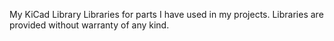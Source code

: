 My KiCad Library
Libraries for parts I have used in my projects.
Libraries are provided without warranty of any kind.
